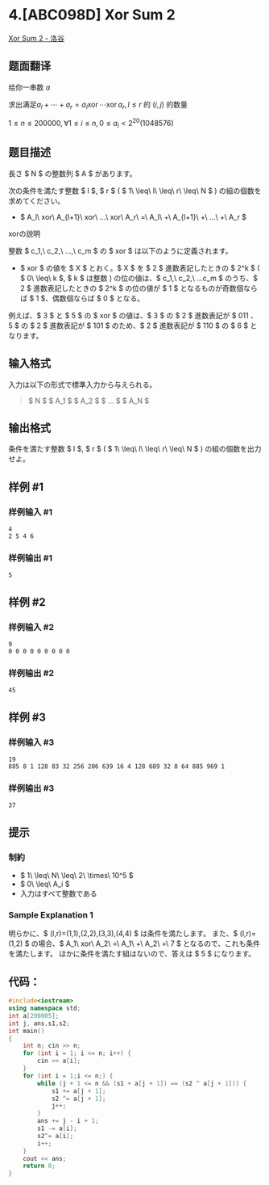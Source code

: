# 4.[ABC098D] Xor Sum 2

[Xor Sum 2 - 洛谷](https://www.luogu.com.cn/problem/AT_arc098_b#submit)

## 题面翻译

给你一串数 $a$

求出满足$a_l+\cdots +a_r=a_l\operatorname{xor}\cdots\operatorname{xor}a_r,l\le r$ 的 $(i,j)$ 的数量

$1\le n\le 200000,\forall 1\le i\le n,0\le a_i<2^{20}(1048576)$

## 题目描述

[problemUrl]: https://atcoder.jp/contests/abc098/tasks/arc098_b

長さ $ N $ の整数列 $ A $ があります。

次の条件を満たす整数 $ l $, $ r $ ( $ 1\ \leq\ l\ \leq\ r\ \leq\ N $ ) の組の個数を求めてください。

- $ A_l\ xor\ A_{l+1}\ xor\ ...\ xor\ A_r\ =\ A_l\ +\ A_{l+1}\ +\ ...\ +\ A_r $

xorの説明

整数 $ c_1,\ c_2,\ ...,\ c_m $ の $ xor $ は以下のように定義されます。

- $ xor $ の値を $ X $ とおく。$ X $ を $ 2 $ 進数表記したときの $ 2^k $ ( $ 0\ \leq\ k $, $ k $ は整数 ) の位の値は、$ c_1,\ c_2,\ ...c_m $ のうち、$ 2 $ 進数表記したときの $ 2^k $ の位の値が $ 1 $ となるものが奇数個ならば $ 1 $、偶数個ならば $ 0 $ となる。

例えば、$ 3 $ と $ 5 $ の $ xor $ の値は、$ 3 $ の $ 2 $ 進数表記が $ 011 $、$ 5 $ の $ 2 $ 進数表記が $ 101 $ のため、$ 2 $ 進数表記が $ 110 $ の $ 6 $ となります。

## 输入格式

入力は以下の形式で標準入力から与えられる。

> $ N $ $ A_1 $ $ A_2 $ $ ... $ $ A_N $

## 输出格式

条件を満たす整数 $ l $, $ r $ ( $ 1\ \leq\ l\ \leq\ r\ \leq\ N $ ) の組の個数を出力せよ。

## 样例 #1

### 样例输入 #1

```
4
2 5 4 6
```

### 样例输出 #1

```
5
```

## 样例 #2

### 样例输入 #2

```
9
0 0 0 0 0 0 0 0 0
```

### 样例输出 #2

```
45
```

## 样例 #3

### 样例输入 #3

```
19
885 8 1 128 83 32 256 206 639 16 4 128 689 32 8 64 885 969 1
```

### 样例输出 #3

```
37
```

## 提示

### 制約

- $ 1\ \leq\ N\ \leq\ 2\ \times\ 10^5 $
- $ 0\ \leq\ A_i $
- 入力はすべて整数である

### Sample Explanation 1

明らかに、$ (l,r)=(1,1),(2,2),(3,3),(4,4) $ は条件を満たします。 また、$ (l,r)=(1,2) $ の場合、$ A_1\ xor\ A_2\ =\ A_1\ +\ A_2\ =\ 7 $ となるので、これも条件を満たします。 ほかに条件を満たす組はないので、答えは $ 5 $ になります。



## 代码：

```cpp
#include<iostream>
using namespace std;
int a[200005];
int j, ans,s1,s2;
int main()
{
	int n; cin >> n;
	for (int i = 1; i <= n; i++) {
		cin >> a[i];
	}
	for (int i = 1;i <= n;) {
		while (j + 1 <= n && (s1 + a[j + 1]) == (s2 ^ a[j + 1])) {
			s1 += a[j + 1];
			s2 ^= a[j + 1];
			j++;
		}
		ans += j - i + 1;
		s1 -= a[i];
		s2^= a[i];
		i++;
	}
	cout << ans;
	return 0;
}
```

